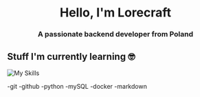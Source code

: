 <h1 align="center">Hello, I'm Lorecraft</h1>
<h3 align="center">A passionate backend developer from Poland</h3>

## Stuff I'm currently learning 🤓

![My Skills](https://skillicons.dev/icons?i=git,github,python,mysql,docker,md)

-git
-github
-python
-mySQL
-docker
-markdown

